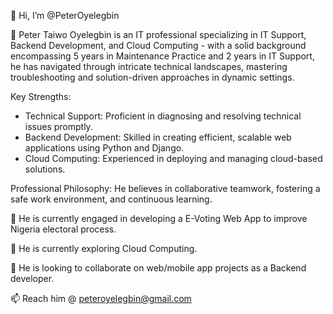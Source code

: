 👋 Hi, I’m @PeterOyelegbin

👀 Peter Taiwo Oyelegbin is an IT professional specializing in IT Support, Backend Development, and Cloud Computing - with a solid background encompassing 5 years in Maintenance Practice and 2 years in IT Support, he has navigated through intricate technical landscapes, mastering troubleshooting and solution-driven approaches in dynamic settings.

Key Strengths:
* Technical Support: Proficient in diagnosing and resolving technical issues promptly.
* Backend Development: Skilled in creating efficient, scalable web applications using Python and Django.
* Cloud Computing: Experienced in deploying and managing cloud-based solutions.

Professional Philosophy:
He believes in collaborative teamwork, fostering a safe work environment, and continuous learning.

🔭 He is currently engaged in developing a E-Voting Web App to improve Nigeria electoral process.

🌱 He is currently exploring Cloud Computing.

💞️ He is looking to collaborate on web/mobile app projects as a Backend developer.

📫 Reach him @ peteroyelegbin@gmail.com

<!---
PeterOyelegbin/PeterOyelegbin is a ✨ special ✨ repository because its `README.md` (this file) appears on your GitHub profile.
You can click the Preview link to take a look at your changes.
--->
